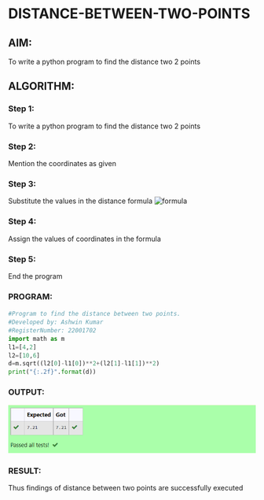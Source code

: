# DISTANCE-BETWEEN-TWO-POINTS

## AIM:
To write a python program to find the distance two 2 points
## ALGORITHM:
### Step 1: 
To write a python program to find the distance two 2 points
### Step 2: 
Mention the coordinates as given
### Step 3: 
Substitute the values in the distance formula  ![formula](/formula.jpg)
### Step 4: 
Assign the values of coordinates in the formula
### Step 5:
End the program
### PROGRAM:
```python
#Program to find the distance between two points.
#Developed by: Ashwin Kumar
#RegisterNumber: 22001702
import math as m
l1=[4,2]
l2=[10,6]
d=m.sqrt((l2[0]-l1[0])**2+(l2[1]-l1[1])**2)
print("{:.2f}".format(d))
```
### OUTPUT:
![ouput](dist.png)

### RESULT:
Thus findings of distance between two points are successfully executed